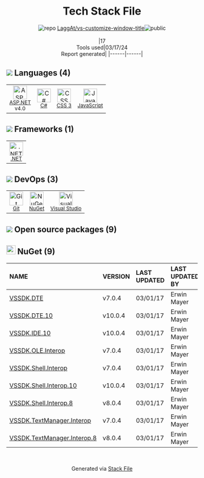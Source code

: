 <!--
&lt;--- Readme.md Snippet without images Start ---&gt;
## Tech Stack
LaggAt/vs-customize-window-title is built on the following main stack:

- [ASP.NET](https://www.asp.net/) – Languages
- [C#](http://csharp.net) – Languages
- [JavaScript](https://developer.mozilla.org/en-US/docs/Web/JavaScript) – Languages
- [.NET](http://www.microsoft.com/net/) – Frameworks (Full Stack)
- [Visual Studio](http://msdn.microsoft.com/en-us/vstudio/aa718325.aspx) – Integrated Development Environment

Full tech stack [here](/techstack.md)

&lt;--- Readme.md Snippet without images End ---&gt;

&lt;--- Readme.md Snippet with images Start ---&gt;
## Tech Stack
LaggAt/vs-customize-window-title is built on the following main stack:

- <img width='25' height='25' src='https://img.stackshare.io/service/6755/2c45151a4a11d3a3c8e71bb34dd069d6_400x400.png' alt='ASP.NET'/> [ASP.NET](https://www.asp.net/) – Languages
- <img width='25' height='25' src='https://img.stackshare.io/service/1015/1200px-C_Sharp_wordmark.svg.png' alt='C#'/> [C#](http://csharp.net) – Languages
- <img width='25' height='25' src='https://img.stackshare.io/service/1209/javascript.jpeg' alt='JavaScript'/> [JavaScript](https://developer.mozilla.org/en-US/docs/Web/JavaScript) – Languages
- <img width='25' height='25' src='https://img.stackshare.io/service/1014/IoPy1dce_400x400.png' alt='.NET'/> [.NET](http://www.microsoft.com/net/) – Frameworks (Full Stack)
- <img width='25' height='25' src='https://img.stackshare.io/service/1451/SR2hUhQN.png' alt='Visual Studio'/> [Visual Studio](http://msdn.microsoft.com/en-us/vstudio/aa718325.aspx) – Integrated Development Environment

Full tech stack [here](/techstack.md)

&lt;--- Readme.md Snippet with images End ---&gt;
-->
<div align="center">

# Tech Stack File
![](https://img.stackshare.io/repo.svg "repo") [LaggAt/vs-customize-window-title](https://github.com/LaggAt/vs-customize-window-title)![](https://img.stackshare.io/public_badge.svg "public")
<br/><br/>
|17<br/>Tools used|03/17/24 <br/>Report generated|
|------|------|
</div>

## <img src='https://img.stackshare.io/languages.svg'/> Languages (4)
<table><tr>
  <td align='center'>
  <img width='36' height='36' src='https://img.stackshare.io/service/6755/2c45151a4a11d3a3c8e71bb34dd069d6_400x400.png' alt='ASP.NET'>
  <br>
  <sub><a href="https://www.asp.net/">ASP.NET</a></sub>
  <br>
  <sub>v4.0</sub>
</td>

<td align='center'>
  <img width='36' height='36' src='https://img.stackshare.io/service/1015/1200px-C_Sharp_wordmark.svg.png' alt='C#'>
  <br>
  <sub><a href="http://csharp.net">C#</a></sub>
  <br>
  <sub></sub>
</td>

<td align='center'>
  <img width='36' height='36' src='https://img.stackshare.io/service/6727/css.png' alt='CSS 3'>
  <br>
  <sub><a href="https://developer.mozilla.org/en-US/docs/Web/CSS/CSS3">CSS 3</a></sub>
  <br>
  <sub></sub>
</td>

<td align='center'>
  <img width='36' height='36' src='https://img.stackshare.io/service/1209/javascript.jpeg' alt='JavaScript'>
  <br>
  <sub><a href="https://developer.mozilla.org/en-US/docs/Web/JavaScript">JavaScript</a></sub>
  <br>
  <sub></sub>
</td>

</tr>
</table>

## <img src='https://img.stackshare.io/frameworks.svg'/> Frameworks (1)
<table><tr>
  <td align='center'>
  <img width='36' height='36' src='https://img.stackshare.io/service/1014/IoPy1dce_400x400.png' alt='.NET'>
  <br>
  <sub><a href="http://www.microsoft.com/net/">.NET</a></sub>
  <br>
  <sub></sub>
</td>

</tr>
</table>

## <img src='https://img.stackshare.io/devops.svg'/> DevOps (3)
<table><tr>
  <td align='center'>
  <img width='36' height='36' src='https://img.stackshare.io/service/1046/git.png' alt='Git'>
  <br>
  <sub><a href="http://git-scm.com/">Git</a></sub>
  <br>
  <sub></sub>
</td>

<td align='center'>
  <img width='36' height='36' src='https://img.stackshare.io/service/2637/6I3oEOP4_400x400.jpg' alt='NuGet'>
  <br>
  <sub><a href="https://www.nuget.org/">NuGet</a></sub>
  <br>
  <sub></sub>
</td>

<td align='center'>
  <img width='36' height='36' src='https://img.stackshare.io/service/1451/SR2hUhQN.png' alt='Visual Studio'>
  <br>
  <sub><a href="http://msdn.microsoft.com/en-us/vstudio/aa718325.aspx">Visual Studio</a></sub>
  <br>
  <sub></sub>
</td>

</tr>
</table>


## <img src='https://img.stackshare.io/group.svg' /> Open source packages (9)</h2>

## <img width='24' height='24' src='https://img.stackshare.io/service/2637/6I3oEOP4_400x400.jpg'/> NuGet (9)

|NAME|VERSION|LAST UPDATED|LAST UPDATED BY|LICENSE|VULNERABILITIES|
|:------|:------|:------|:------|:------|:------|
|[VSSDK.DTE](https://www.nuget.org/VSSDK.DTE)|v7.0.4|03/01/17|Erwin Mayer |N/A|N/A|
|[VSSDK.DTE.10](https://www.nuget.org/VSSDK.DTE.10)|v10.0.4|03/01/17|Erwin Mayer |N/A|N/A|
|[VSSDK.IDE.10](https://www.nuget.org/VSSDK.IDE.10)|v10.0.4|03/01/17|Erwin Mayer |N/A|N/A|
|[VSSDK.OLE.Interop](https://www.nuget.org/VSSDK.OLE.Interop)|v7.0.4|03/01/17|Erwin Mayer |N/A|N/A|
|[VSSDK.Shell.Interop](https://www.nuget.org/VSSDK.Shell.Interop)|v7.0.4|03/01/17|Erwin Mayer |N/A|N/A|
|[VSSDK.Shell.Interop.10](https://www.nuget.org/VSSDK.Shell.Interop.10)|v10.0.4|03/01/17|Erwin Mayer |N/A|N/A|
|[VSSDK.Shell.Interop.8](https://www.nuget.org/VSSDK.Shell.Interop.8)|v8.0.4|03/01/17|Erwin Mayer |N/A|N/A|
|[VSSDK.TextManager.Interop](https://www.nuget.org/VSSDK.TextManager.Interop)|v7.0.4|03/01/17|Erwin Mayer |N/A|N/A|
|[VSSDK.TextManager.Interop.8](https://www.nuget.org/VSSDK.TextManager.Interop.8)|v8.0.4|03/01/17|Erwin Mayer |N/A|N/A|

<br/>
<div align='center'>

Generated via [Stack File](https://github.com/marketplace/stack-file)
